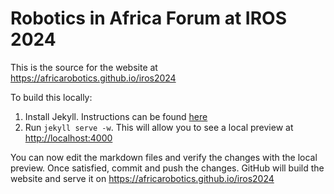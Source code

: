 # Robotics in Africa Forum at IROS 2024

This is the source for the website at <https://africarobotics.github.io/iros2024>

To build this locally:

1. Install Jekyll. Instructions can be found [here](https://jekyllrb.com/docs/installation/#requirements)
1. Run `jekyll serve -w`. This will allow you to see a local preview at <http://localhost:4000>

You can now edit the markdown files and verify the changes with the local preview.
Once satisfied, commit and push the changes.
GitHub will build the website and serve it on <https://africarobotics.github.io/iros2024>

